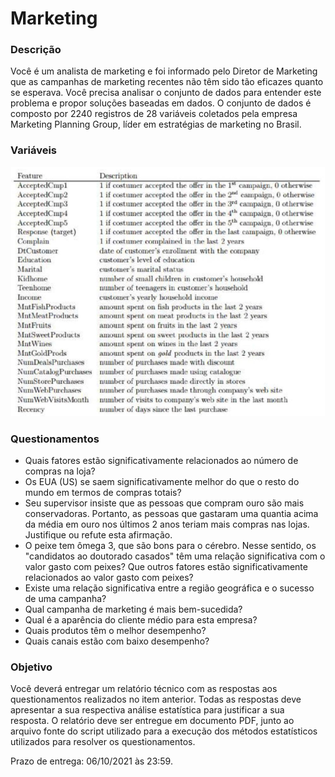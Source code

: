 # Marketing

### Descrição

Você é um analista de marketing e foi informado pelo Diretor de Marketing que as campanhas de marketing recentes 
não têm sido tão eficazes quanto se esperava. 
Você precisa analisar o conjunto de dados para entender este problema e propor soluções baseadas em dados.
O conjunto de dados é composto por 2240 registros de 28 variáveis coletados pela empresa Marketing Planning Group, líder em estratégias de marketing no Brasil.

### Variáveis

<img src="columns_names.png" width="800"/>

### Questionamentos

* Quais fatores estão significativamente relacionados ao número de compras na loja?
* Os EUA (US) se saem significativamente melhor do que o resto do mundo em termos de compras totais?
* Seu supervisor insiste que as pessoas que compram ouro são mais conservadoras. Portanto, as pessoas que gastaram uma quantia acima da 
média em ouro nos últimos 2 anos teriam mais compras nas lojas. Justifique ou refute esta afirmação.
* O peixe tem ômega 3, que são bons para o cérebro. Nesse sentido, os "candidatos ao doutorado casados" têm uma relação significativa com o valor gasto com peixes? Que outros fatores estão significativamente relacionados ao valor gasto com peixes? 
* Existe uma relação significativa entre a região geográfica e o sucesso de uma campanha?
* Qual campanha de marketing é mais bem-sucedida?
* Qual é a aparência do cliente médio para esta empresa?
* Quais produtos têm o melhor desempenho?
* Quais canais estão com baixo desempenho?

### Objetivo

Você deverá entregar um relatório técnico com as respostas aos questionamentos realizados no item anterior. Todas as respostas deve apresentar a sua respectiva análise estatística para justificar a sua resposta. O relatório deve ser entregue em documento PDF, junto ao arquivo fonte do script utilizado para a execução dos métodos estatísticos utilizados para resolver os questionamentos.

Prazo de entrega: 06/10/2021 às 23:59.

